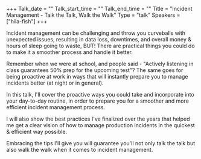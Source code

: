 +++
Talk_date = ""
Talk_start_time = ""
Talk_end_time = ""
Title = "Incident Management - Talk the Talk, Walk the Walk"
Type = "talk"
Speakers = ["hila-fish"]
+++

Incident management can be challenging and throw you curveballs with unexpected issues, resulting in data loss, downtimes, and overall money & hours of sleep going to waste, BUT! There are practical things you could do to make it a smoother process and handle it better.

Remember when we were at school, and people said - "Actively listening in class guarantees 50% prep for the upcoming test"?
The same goes for being proactive at work in ways that will instantly prepare you to manage incidents better (at night or in general).

In this talk, I'll cover the proactive ways you could take and incorporate into your day-to-day routine, in order to prepare you for a smoother and more efficient incident management process.

I will also show the best practices I've finalized over the years that helped me get a clear vision of how to manage production incidents in the quickest & efficient way possible.

Embracing the tips I'll give you will guarantee you'll not only talk the talk but also walk the walk when it comes to incident management.
